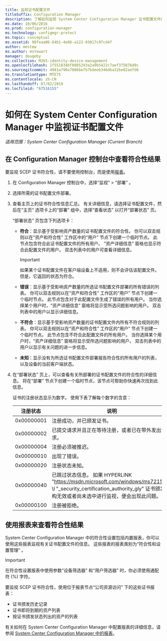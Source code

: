 ```yaml
---
title: 监视证书配置文件
titleSuffix: Configuration Manager
description: 了解如何监视 System Center Configuration Manager 证书配置文件的符合性状态。
ms.date: 10/06/2016
ms.prod: configuration-manager
ms.technology: configmgr-protect
ms.topic: conceptual
ms.assetid: 98feaa06-64b1-4e86-a122-93017c97cd4f
author: mestew
ms.author: mstewart
manager: dougeby
ms.collection: M365-identity-device-management
ms.openlocfilehash: 1f5518346f0085293a2a9b5422c7aef375076d0c
ms.sourcegitcommit: 4981a796e7886befb7bdeeb346dba32be82aefd6
ms.translationtype: MTE75
ms.contentlocale: zh-CN
ms.lasthandoff: 07/02/2019
ms.locfileid: "67516155"
---
```

# <a name="how-to-monitor-certificate-profiles-in-system-center-configuration-manager"></a>如何在 System Center Configuration Manager 中监视证书配置文件

*适用范围：System Center Configuration Manager (Current Branch)*


##  <a name="view-compliance-results-in-the-configuration-manager-console"></a>在 Configuration Manager 控制台中查看符合性结果  

要监视 SCEP 证书符合性，请不要使用控制台，而是使用[报表](#view-compliance-results-by-using-reports)。 

1. 在 Configuration Manager 控制台中，选择“监视”  >  “部署”  。  

2. 选择所需的证书配置文件部署。  

3. 查看主页上的证书符合性信息汇总。 有关详细信息，请选择证书配置文件，然后在“主页”  选项卡上的“部署”  组中，选择“查看状态”  以打开“部署状态”  页。  

    “部署状态”  页包含下列选项卡：  

   -   **符合**：显示基于受影响资产数量的证书配置文件的符合性。 你可以双击规则以在“资产和符合性”  工作区中的“用户”  节点下创建一个临时节点。 此节点包含符合此证书配置文件的所有用户。 “资产详细信息”  窗格也显示符合此配置文件的用户。 双击列表中的用户可查看详细信息。  

       > [!IMPORTANT]  
       >  如果某个证书配置文件在客户端设备上不适用，则不会评估该配置文件。 但是，它返回的状态为符合。  

   -   **错误**：显示基于受影响资产数量的所选证书配置文件部署的所有错误的列表。 你可以双击规则以在“资产和符合性”  工作区的“用户”  节点下创建一个临时节点。 此节点包含对于此配置文件生成了错误的所有用户。 当你选择某个用户时，“资产详细信息”  窗格将显示受所选问题影响的用户。 双击列表中的用户以显示详细信息。  

   -   **不符合**：显示基于受影响资产数量的证书配置文件内所有不符合规则的列表。 你可以双击规则以在“资产和符合性”  工作区的“用户”  节点下创建一个临时节点。 此节点包含不符合此配置文件的所有用户。 当你选择某个用户时，“资产详细信息”  窗格将显示受所选问题影响的用户。 双击列表中的用户以显示有关问题的进一步信息。  

   -   **未知**：显示没有为所选证书配置文件部署报告符合性的所有用户的列表，以及设备的当前客户端状态。  

4. 在“部署状态”  页上，可以查看有关所部署的证书配置文件的符合性的详细信息。 将在“部署”  节点下创建一个临时节点，该节点可帮助你快速再次找到此信息。  

    证书的注册状态显示为数字。 使用下表了解每个数字的含意：  


   | 注册状态 |                                                                                                                   说明                                                                                                                   |
   |-------------------|-------------------------------------------------------------------------------------------------------------------------------------------------------------------------------------------------------------------------------------------------|
   |    0x00000001     |                                                                                         注册成功，并已颁发证书。                                                                                          |
   |    0x00000002     |                                                                    已提交请求并且正在等待注册，或者已在带外发出请求。                                                                    |
   |    0x00000004     |                                                                                                          注册必须被推迟。                                                                                                           |
   |    0x00000010     |                                                                                                               出现了错误。                                                                                                                |
   |    0x00000020     |                                                                                                        注册状态未知。                                                                                                        |
   |    0x00000040     | 已跳过状态信息。 如果 HYPERLINK "<https://msdn.microsoft.com/windows/ms721572>" \l "_security_certification_authority_gly" 证书颁发机构无效或者尚未选中进行监视，便会出现此问题。 |
   |    0x00000100     |                                                                                                           注册被拒绝。                                                                                                           |

##  <a name="view-compliance-results-by-using-reports"></a>使用报表来查看符合性结果

 System Center Configuration Manager 中的符合性设置包括内置报表，你可以使用这些报表监视有关证书配置文件的信息。 这些报表的报表类别为“符合性和设置管理”  。  

> [!IMPORTANT]  
>  在符合性设置报表中使用参数“设备筛选器”  和“用户筛选器”  时，你必须使用通配符 (%) 字符。  

要监视 SCEP 证书符合性，使用位于报表节点“公司资源访问”  下的这些证书报表：  

 -   证书颁发历史记录  
 -   证书即将到期的资产列表  
 -   按证书颁发状态列出的资产的列表  



 有关如何在 System Center Configuration Manager 中配置报表的详细信息，请参阅 [System Center Configuration Manager 中的报表](../../core/servers/manage/reporting.md)。  
